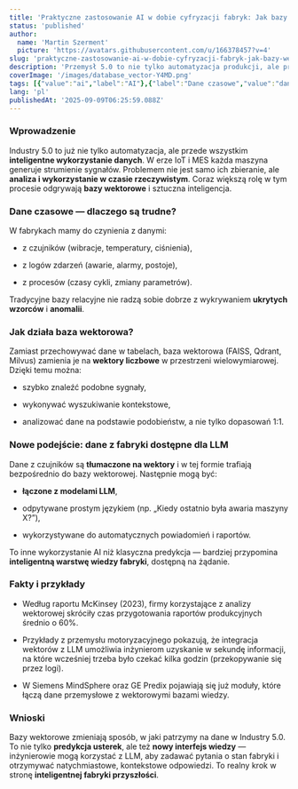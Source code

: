 ```yaml
---
title: 'Praktyczne zastosowanie AI w dobie cyfryzacji fabryk: Jak bazy wektorowe mogą wspierać analizę danych czasowych?'
status: 'published'
author:
  name: 'Martin Szerment'
  picture: 'https://avatars.githubusercontent.com/u/166378457?v=4'
slug: 'praktyczne-zastosowanie-ai-w-dobie-cyfryzacji-fabryk-jak-bazy-wektorowe-moga-wspierac-analize-danych-czasowych'
description: 'Przemysł 5.0 to nie tylko automatyzacja produkcji, ale przede wszystkim inteligentne wykorzystanie danych. W dobie IoT i systemów MES każda maszyna generuje strumienie sygnałów, a ich ilość rośnie wykładniczo. Kluczowym wyzwaniem staje się nie samo zbieranie danych, lecz ich analiza w czasie rzeczywistym. Tutaj do gry wchodzą bazy wektorowe i sztuczna inteligencja.'
coverImage: '/images/database_vector-Y4MD.png'
tags: [{"value":"ai","label":"AI"},{"label":"Dane czasowe","value":"daneCzasowe"},{"label":"Baza wektorowa","value":"bazaWektorowa"},{"value":"Industry 5.0","label":"Industry 5.0"}]
lang: 'pl'
publishedAt: '2025-09-09T06:25:59.088Z'
---
```


### Wprowadzenie

Industry 5.0 to już nie tylko automatyzacja, ale przede wszystkim **inteligentne wykorzystanie danych**. W erze IoT i MES każda maszyna generuje strumienie sygnałów. Problemem nie jest samo ich zbieranie, ale **analiza i wykorzystanie w czasie rzeczywistym**. Coraz większą rolę w tym procesie odgrywają **bazy wektorowe** i sztuczna inteligencja.

### Dane czasowe — dlaczego są trudne?

W fabrykach mamy do czynienia z danymi:

- z czujników (wibracje, temperatury, ciśnienia),

- z logów zdarzeń (awarie, alarmy, postoje),

- z procesów (czasy cykli, zmiany parametrów).

Tradycyjne bazy relacyjne nie radzą sobie dobrze z wykrywaniem **ukrytych wzorców** i **anomalii**.

### Jak działa baza wektorowa?

Zamiast przechowywać dane w tabelach, baza wektorowa (FAISS, Qdrant, Milvus) zamienia je na **wektory liczbowe** w przestrzeni wielowymiarowej. Dzięki temu można:

- szybko znaleźć podobne sygnały,

- wykonywać wyszukiwanie kontekstowe,

- analizować dane na podstawie podobieństw, a nie tylko dopasowań 1:1.

### Nowe podejście: dane z fabryki dostępne dla LLM

Dane z czujników są **tłumaczone na wektory** i w tej formie trafiają bezpośrednio do bazy wektorowej. Następnie mogą być:

- **łączone z modelami LLM**,

- odpytywane prostym językiem (np. „Kiedy ostatnio była awaria maszyny X?”),

- wykorzystywane do automatycznych powiadomień i raportów.

To inne wykorzystanie AI niż klasyczna predykcja — bardziej przypomina **inteligentną warstwę wiedzy fabryki**, dostępną na żądanie.

### Fakty i przykłady

- Według raportu McKinsey (2023), firmy korzystające z analizy wektorowej skróciły czas przygotowania raportów produkcyjnych średnio o 60%.

- Przykłady z przemysłu motoryzacyjnego pokazują, że integracja wektorów z LLM umożliwia inżynierom uzyskanie w sekundę informacji, na które wcześniej trzeba było czekać kilka godzin (przekopywanie się przez logi).

- W Siemens MindSphere oraz GE Predix pojawiają się już moduły, które łączą dane przemysłowe z wektorowymi bazami wiedzy.

### Wnioski

Bazy wektorowe zmieniają sposób, w jaki patrzymy na dane w Industry 5.0. To nie tylko **predykcja usterek**, ale też **nowy interfejs wiedzy** — inżynierowie mogą korzystać z LLM, aby zadawać pytania o stan fabryki i otrzymywać natychmiastowe, kontekstowe odpowiedzi. To realny krok w stronę **inteligentnej fabryki przyszłości**.